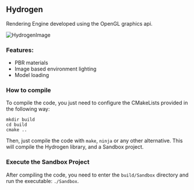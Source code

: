 Hydrogen
-

Rendering Engine developed using the OpenGL graphics api.

![HydrogenImage](https://github.com/matedavid/Hydrogen/assets/42835499/e3e44617-68bf-4f79-b508-fd326a9c1c58)

### Features:
- PBR materials
- Image based environment lighting
- Model loading

### How to compile
To compile the code, you just need to configure the CMakeLists provided in the following way:
```
mkdir build
cd build
cmake ..
```

Then, just compile the code with `make`, `ninja` or any other alternative. This will compile the Hydrogen library, and a Sandbox project.

### Execute the Sandbox Project
After compiling the code, you need to enter the `build/Sandbox` directory and run the executable: `./Sandbox`. 
